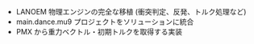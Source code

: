 - LANOEM 物理エンジンの完全な移植 (衝突判定、反発、トルク処理など)
- main.dance.mu9 プロジェクトをソリューションに統合
- PMX から重力ベクトル・初期トルクを取得する実装
